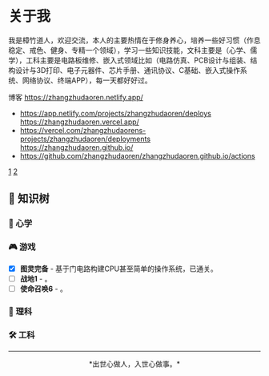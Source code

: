 # 关于我

我是樟竹道人，欢迎交流，本人的主要热情在于修身养心，培养一些好习惯（作息稳定、戒色、健身、专精一个领域），学习一些知识技能，文科主要是（心学、儒学），工科主要是电路板维修、嵌入式领域比如（电路仿真、PCB设计与组装、结构设计与3D打印、电子元器件、芯片手册、通讯协议、C基础、嵌入式操作系统、网络协议、终端APP），每一天都好好过。

博客
https://zhangzhudaoren.netlify.app/
- https://app.netlify.com/projects/zhangzhudaoren/deploys
https://zhangzhudaoren.vercel.app/
- https://vercel.com/zhangzhudaorens-projects/zhangzhudaoren/deployments
https://zhangzhudaoren.github.io/
- https://github.com/zhangzhudaoren/zhangzhudaoren.github.io/actions


[1](https://zhangzhudaoren.gitee.io/)
[2](https://zhangzhudaoren.gitlab.io/)
 

## 🌟 知识树

### 🎨 心学

### 🎮 游戏
- [x] **图灵完备** - 基于门电路构建CPU甚至简单的操作系统，已通关。
- [ ] **战地1** - 。
- [ ] **使命召唤6** - 。

### 📱 理科

### 🛠 工科




---

<div align="center">*出世心做人，入世心做事。*</div>